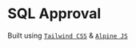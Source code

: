 # SQL Approval

Built using [`Tailwind CSS`](https://tailwindcss.com) & [`Alpine JS`](https://alpinejs.dev/)
